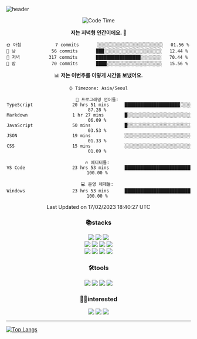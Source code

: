 ![header](https://capsule-render.vercel.app/api?type=waving&color=gradient&height=250&section=header&text=WonHee's%20Github&desc=since%202021&fontSize=60&fontAlignY=40&descSize=15)

<div align="center">


<!--START_SECTION:waka-->
![Code Time](http://img.shields.io/badge/Code%20Time-587%20hrs%2028%20mins-blue)

**저는 저녁형 인간이에요. 🦉** 

```text
🌞 아침             7 commits       ░░░░░░░░░░░░░░░░░░░░░░░░░   01.56 % 
🌆 낮　            56 commits       ███░░░░░░░░░░░░░░░░░░░░░░   12.44 % 
🌃 저녁           317 commits       █████████████████░░░░░░░░   70.44 % 
🌙 밤　            70 commits       ████░░░░░░░░░░░░░░░░░░░░░   15.56 % 

```


📊 **저는 이번주를 이렇게 시간을 보냈어요.** 

```text
⌚︎ Timezone: Asia/Seoul

💬 프로그래밍 언어들: 
TypeScript               20 hrs 51 mins      █████████████████████░░░░   87.28 % 
Markdown                 1 hr 27 mins        █░░░░░░░░░░░░░░░░░░░░░░░░   06.09 % 
JavaScript               50 mins             █░░░░░░░░░░░░░░░░░░░░░░░░   03.53 % 
JSON                     19 mins             ░░░░░░░░░░░░░░░░░░░░░░░░░   01.33 % 
CSS                      15 mins             ░░░░░░░░░░░░░░░░░░░░░░░░░   01.09 % 

🔥 에디터들: 
VS Code                  23 hrs 53 mins      █████████████████████████   100.00 % 

💻 운영 체제들: 
Windows                  23 hrs 53 mins      █████████████████████████   100.00 % 

```


 Last Updated on 17/02/2023 18:40:27 UTC
<!--END_SECTION:waka-->
 


<h3>📚stacks</h3>

 
 <img src="https://img.shields.io/badge/HTML5-E34F26?style=flat-square&logo=HTML5&logoColor=white"/>
 <img src="https://img.shields.io/badge/CSS3-1572B6?style=flat-square&logo=CSS3&logoColor=white"/> 
 <img src="https://img.shields.io/badge/JavaScript-F7DF1E?style=flat-square&logo=JavaScript&logoColor=white"/> <br/>
 <img src="https://img.shields.io/badge/React-61DAFB?style=flat-square&logo=React&logoColor=white"/>
 <img src="https://img.shields.io/badge/Redux-764ABC?style=flat-square&logo=Redux&logoColor=white"/> 
 <img src="https://img.shields.io/badge/TypeScript-3178C6?style=flat-square&logo=TypeScript&logoColor=white"/> 
 <img src="https://img.shields.io/badge/Next.js-000000?style=flat-square&logo=Next.js&logoColor=white"/> <br/>
 <img src="https://img.shields.io/badge/Font Awesome-528DD7?style=flat-square&logo=Font Awesome&logoColor=white"/>
 <img src="https://img.shields.io/badge/MUI-007FFF?style=flat-square&logo=MUI&logoColor=white"/>
 <img src="https://img.shields.io/badge/styled-components-DB7093?style=flat-square&logo=styled-components&logoColor=white"/>
 <img src="https://img.shields.io/badge/React Query-FF4152?style=flat-square&logo=React Query&logoColor=white"/>


 
 
<h3>🛠tools</h3> 
<img src="https://img.shields.io/badge/Visual Studio Code-007ACC?style=flat-square&logo=Visual Studio Code&logoColor=white"/>
<img src="https://img.shields.io/badge/Sourcetree-0052CC?style=flat-square&logo=Sourcetree&logoColor=white"/>
<img src="https://img.shields.io/badge/Git-F05032?style=flat-square&logo=Git&logoColor=white"/>
<img src="https://img.shields.io/badge/GitHub-181717?style=flat-square&logo=GitHub&logoColor=white"/>



<h3>🤸‍♀️interested</h3>

 <img src="https://img.shields.io/badge/Sass-CC6699?style=flat-square&logo=Sass&logoColor=white"/>
 <img src="https://img.shields.io/badge/MySQL-4479A1?style=flat-square&logo=MySQL&logoColor=white"/>
 <img src="https://img.shields.io/badge/Node.js-339933?style=flat-square&logo=Node.js&logoColor=white"/>
 



<hr/>




</div>

[![Top Langs](https://github-readme-stats.vercel.app/api/top-langs/?username=blueprint-12&layout=compact&theme=ayu-mirage)](https://github.com/blueprint-12/github-readme-stats)

